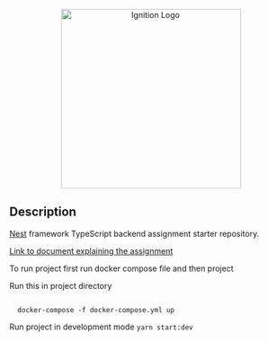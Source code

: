 <p align="center">
  <a href="https://haveignition.com/" target="blank"><img src="https://i.imgur.com/PJ85ypA.png" width="320" alt="Ignition Logo" /></a>
</p>

## Description

[Nest](https://github.com/nestjs/nest) framework TypeScript backend assignment starter repository.

[Link to document explaining the assignment](https://www.notion.so/Ignition-Backend-Assignment-7538bcf1ebae46a99c79c8cd6e65b583)

<p>To run project first run docker compose file and then project</p>
<p>Run this in project directory<p/>
<code>
  docker-compose -f docker-compose.yml up 
</code>
<p>
 Run project in development mode
  <code>yarn start:dev</code>
</p>
